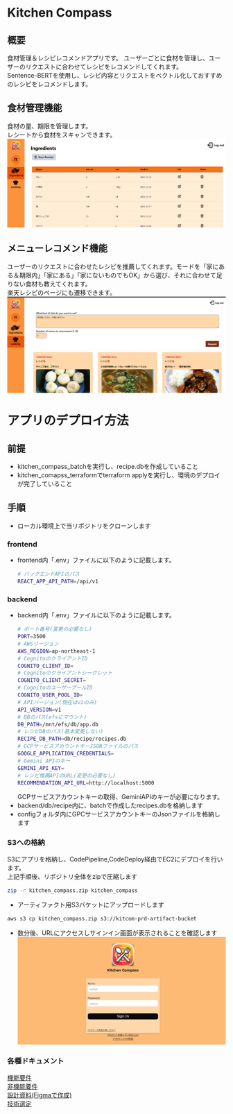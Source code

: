 # Kitchen Compass
## 概要
食材管理＆レシピレコメンドアプリです。
ユーザーごとに食材を管理し、ユーザーのリクエストに合わせてレシピをレコメンドしてくれます。  
Sentence-BERTを使用し、レシピ内容とリクエストをベクトル化しておすすめのレシピをレコメンドします。

## 食材管理機能
食材の量、期限を管理します。  
レシートから食材をスキャンできます。
![](img/食材.png)

## メニューレコメンド機能
ユーザーのリクエストに合わせたレシピを推薦してくれます。モードを「家にある＆期限内」「家にある」「家にないものでもOK」から選び、それに合わせて足りない食材も教えてくれます。  
楽天レシピのページにも遷移できます。
![](img/レシピ.png)  

# アプリのデプロイ方法  
## 前提
- kitchen_compass_batchを実行し、recipe.dbを作成していること
- kitchen_comapss_terraformでterraform applyを実行し、環境のデプロイが完了していること  

## 手順
- ローカル環境上で当リポジトリをクローンします
### frontend
- frontend内「.env」ファイルに以下のように記載します。  
    ```sh
    # バックエンドAPIのパス
    REACT_APP_API_PATH=/api/v1
    ```

### backend
- backend内「.env」ファイルに以下のように記載します。  
    ```sh
    # ポート番号(変更の必要なし)
    PORT=3500
    # AWSリージョン
    AWS_REGION=ap-northeast-1
    # CognitoのクライアントID
    COGNITO_CLIENT_ID=
    # Cognitoのクライアントシークレット
    COGNITO_CLIENT_SECRET=
    # CognitoのユーザープールID
    COGNITO_USER_POOL_ID=
    # APIバージョン(現在はv1のみ)
    API_VERSION=v1
    # DBのパス(efsにマウント)
    DB_PATH=/mnt/efs/db/app.db
    # レシピDBのパス(基本変更しない)
    RECIPE_DB_PATH=db/recipe/recipes.db
    # GCPサービスアカウントキーJSONファイルのパス
    GOOGLE_APPLICATION_CREDENTIALS=
    # Gemini APIのキー
    GEMINI_API_KEY=
    # レシピ推薦APIのURL(変更の必要なし)
    RECOMMENDATION_API_URL=http://localhost:5000
    ```
    GCPサービスアカウントキーの取得、GeminiAPIのキーが必要になります。
- backend/db/recipe内に、batchで作成したrecipes.dbを格納します
- configフォルダ内にGPCサービスアカウントキーのJsonファイルを格納します

### S3への格納  
S3にアプリを格納し、CodePipeline,CodeDeploy経由でEC2にデプロイを行います。  
上記手順後、リポジトリ全体をzipで圧縮します  
```sh
zip -r kitchen_compass.zip kitchen_compass
```
- アーティファクト用S3バケットにアップロードします
```sh
aws s3 cp kitchen_compass.zip s3://kitcom-prd-artifact-bucket
```
- 数分後、URLにアクセスしサインイン画面が表示されることを確認します
![](img/ログイン画面.png)

### 各種ドキュメント
[機能要件](https://tall-volcano-d6a.notion.site/1884fcf8811a8057ba6cdc13dac3b3f9)  
[非機能要件](https://tall-volcano-d6a.notion.site/1894fcf8811a80be8a9dc0f87a6818d7?pvs=73)  
[設計資料(Figmaで作成)](https://tall-volcano-d6a.notion.site/1914fcf8811a802bbe1ac54c523caad9?pvs=73)  
[技術選定](https://tall-volcano-d6a.notion.site/1944fcf8811a808cb7d1e6d835df9429?pvs=73)  